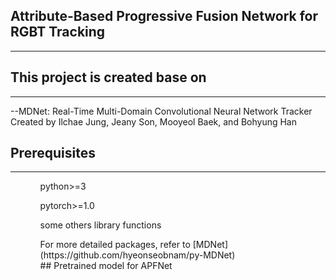 ## Attribute-Based Progressive Fusion Network for RGBT Tracking<br>
___
## This project is created base on<br>
___
--MDNet: Real-Time Multi-Domain Convolutional Neural Network Tracker Created by Ilchae Jung, Jeany Son, Mooyeol Baek, and Bohyung Han
## Prerequisites<br>
___
<ol>
  <ol> python>=3 </ol>	
  <ol> pytorch>=1.0 </ol>	
  <ol> some others library functions </ol>	
<ol>
For more detailed packages, refer to [MDNet](https://github.com/hyeonseobnam/py-MDNet)<br> 
## Pretrained model for APFNet<br>

